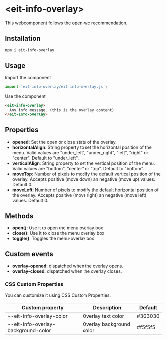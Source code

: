 # \<eit-info-overlay>

This webcomponent follows the [open-wc](https://github.com/open-wc/open-wc) recommendation.

## Installation

```bash
npm i eit-info-overlay
```

## Usage

Import the component

```javascript
import 'eit-info-overlay/eit-info-overlay.js';

```

Use the component

```html
<eit-info-overlay> 
  Any info message. (this is the overlay content)
</eit-info-overlay>
```

## Properties

- **opened**: Set the open or close state of the overlay.
- **horizontalAlign**: String property to set the horizontal position of the menu. Valid values are "under_left", "under_right", "left", "right" or "center". Default to "under_left".
- **verticalAlign**: String property to set the vertical position of the menu. Valid values are "bottom", "center" or "top". Default to "bottom".
- **moveTop**: Number of pixels to modify the default vertical position of the overlay. Accepts positive (move down) an negative (move up) values. Default 0.
- **moveLeft**: Number of pixels to modify the default horizontal position of the overlay. Accepts positive (move right) an negative (move left) values. Default 0.


## Methods

- **open()**: Use it to open the menu overlay box
- **close()**: Use it to close the menu overlay box
- **toggle()**: Toggles the menu-overlay box 

## Custom events

- **overlay-opened**: dispatched when the overlay opens.
- **overlay-closed**: dispatched when the overlay closes.

### CSS Custom Properties

You can customize it using CSS Custom Properties.

Custom property | Description | Default
----------------|-------------|---------
--eit-info-overlay-color | Overlay text color | #303030
--eit-info-overlay-background-color | Overlay background color | #f5f5f5